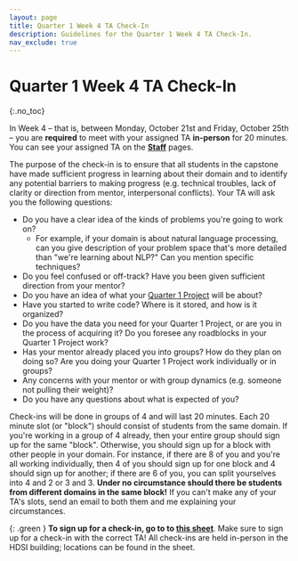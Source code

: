 ```yaml
---
layout: page
title: Quarter 1 Week 4 TA Check-In
description: Guidelines for the Quarter 1 Week 4 TA Check-In.
nav_exclude: true
---
```


# Quarter 1 Week 4 TA Check-In
{:.no_toc}

In Week 4 – that is, between Monday, October 21st and Friday, October 25th – you are **required** to meet with your assigned TA **in-person** for 20 minutes. You can see your assigned TA on the [**Staff**](https://dsc-capstone.org/2024-25/staff) pages.

The purpose of the check-in is to ensure that all students in the capstone have made sufficient progress in learning about their domain and to identify any potential barriers to making progress (e.g. technical troubles, lack of clarity or direction from mentor, interpersonal conflicts). Your TA will ask you the following questions:

- Do you have a clear idea of the kinds of problems you're going to work on?
  - For example, if your domain is about natural language processing, can you give description of your problem space that's more detailed than "we're learning about NLP?" Can you mention specific techniques?
- Do you feel confused or off-track? Have you been given sufficient direction from your mentor?
- Do you have an idea of what your [Quarter 1 Project](../q1) will be about?
- Have you started to write code? Where is it stored, and how is it organized?
- Do you have the data you need for your Quarter 1 Project, or are you in the process of acquiring it? Do you foresee any roadblocks in your Quarter 1 Project work?
- Has your mentor already placed you into groups? How do they plan on doing so? Are you doing your Quarter 1 Project work individually or in groups?
- Any concerns with your mentor or with group dynamics (e.g. someone not pulling their weight)?
- Do you have any questions about what is expected of you?

Check-ins will be done in groups of 4 and will last 20 minutes. Each 20 minute slot (or "block") should consist of students from the same domain. If you're working in a group of 4 already, then your entire group should sign up for the same "block". Otherwise, you should sign up for a block with other people in your domain. For instance, if there are 8 of you and you're all working individually, then 4 of you should sign up for one block and 4 should sign up for another; if there are 6 of you, you can split yourselves into 4 and 2 or 3 and 3. **Under no circumstance should there be students from different domains in the same block!** If you can't make any of your TA's slots, send an email to both them and me explaining your circumstances.

{: .green }
**To sign up for a check-in, go to to [this sheet](https://docs.google.com/spreadsheets/d/1pkzm1qgnR5MbOsOyJOgj0C3qVXXs6Xw2RQ3a18o0DZ4/edit#gid=0)**. Make sure to sign up for a check-in with the correct TA! All check-ins are held in-person in the HDSI building; locations can be found in the sheet.


